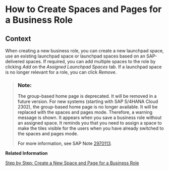 <!-- loio18cdb97492114be9b9001cfbea7821af -->

# How to Create Spaces and Pages for a Business Role



<a name="loio18cdb97492114be9b9001cfbea7821af__HowToCreateSpacePage_context"/>

## Context

When creating a new business role, you can create a new launchpad space, use an existing launchpad space or launchpad spaces based on an SAP-delivered spaces. If required, you can add multiple spaces to the role by clicking *Add* on the *Assigned Launchpad Spaces* tab. If a launchpad space is no longer relevant for a role, you can click *Remove*.

> ### Note:  
> The group-based home page is deprecated. It will be removed in a future version. For new systems \(starting with SAP S/4HANA Cloud 2302\), the group-based home page is no longer available. It will be replaced with the spaces and pages mode. Therefore, a warning message is shown. It appears when you save a business role without an assigned space. It reminds you that you need to assign a space to make the tiles visible for the users when you have already switched to the spaces and pages mode.
> 
> For more information, see SAP Note [2970113](https://launchpad.support.sap.com/#/notes/2970113).

**Related Information**  


[Step by Step: Create a New Space and Page for a Business Role](https://help.sap.com/docs/SAP_S4HANA_CLOUD/4fc8d03390c342da8a60f8ee387bca1a/ab05d9e086554a08af88d6482deb1bcb.html?version=latest)


